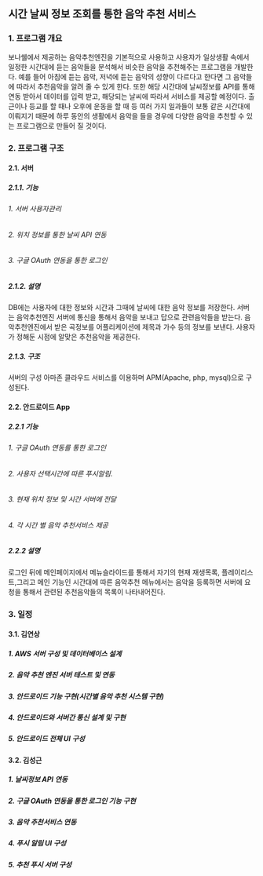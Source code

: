## 시간 날씨 정보 조회를 통한 음악 추천 서비스

### 1. 프로그램 개요
보나쉘에서 제공하는 음악추천엔진을 기본적으로 사용하고 사용자가 일상생활 속에서 일정한 시간대에 듣는 음악들을 분석해서 비슷한 음악을 추천해주는 프로그램을 개발한다. 예를 들어 아침에 듣는 음악, 저녁에 듣는 음악의 성향이 다르다고 한다면 그 음악들에 따라서 추천음악을 알려 줄 수 있게 한다. 또한 해당 시간대에 날씨정보를 API를 통해 연동 받아서 데이터를 입력 받고, 해당되는 날씨에 따라서 서비스를 제공할 예정이다. 출근이나 등교를 할 때나 오후에 운동을 할 때 등 여러 가지 일과들이 보통 같은 시간대에 이뤄지기 때문에 하루 동안의 생활에서 음악을 들을 경우에 다양한 음악을 추천할 수 있는 프로그램으로 만들어 질 것이다.

### 2. 프로그램 구조

#### 2.1. 서버
##### 2.1.1. 기능
###### 1. 서버 사용자관리
###### 2. 위치 정보를 통한 날씨 API 연동
###### 3. 구글 OAuth 연동을 통한 로그인
#####  2.1.2. 설명
DB에는 사용자에 대한 정보와 시간과 그때에 날씨에 대한 음악 정보를 저장한다. 서버는 음악추천엔진 서버에 통신을 통해서 음악을 보내고 답으로 관련음악들을 받는다. 음악추천엔진에서 받은 곡정보를 어플리케이션에 제목과 가수 등의 정보를 보낸다. 사용자가 정해둔 시점에 알맞은 추천음악을 제공한다.
##### 2.1.3. 구조
서버의 구성 아마존 클라우드 서비스를 이용하며 APM(Apache, php, mysql)으로 구성된다.

#### 2.2. 안드로이드 App
##### 2.2.1 기능
###### 1. 구글 OAuth 연동를 통한 로그인
###### 2. 사용자 선택시간에 따른 푸시알림.
###### 3. 현재 위치 정보 및 시간 서버에 전달
###### 4. 각 시간 별 음악 추천서비스 제공
##### 2.2.2 설명
로그인 뒤에 메인페이지에서 메뉴슬라이드를 통해서 자기의 현재 재생목록, 플레이리스트,그리고 메인 기능인 시간대에 따른 음악추천 메뉴에서는 음악을 등록하면 서버에 요청을 통해서 관련된 추천음악들의 목록이 나타내어진다.

### 3. 일정

#### 3.1. 김연상
##### 1. AWS 서버 구성 및 데이터베이스 설계
##### 2. 음악 추천 엔진 서버 테스트 및 연동
##### 3. 안드로이드 기능 구현(시간별 음악 추천 시스템 구현)
##### 4. 안드로이드와 서버간 통신 설계 및 구현
##### 5. 안드로이드 전체 UI 구성

#### 3.2. 김성근
##### 1. 날씨정보 API 연동
##### 2. 구글 OAuth 연동을 통한 로그인 기능 구현
##### 3. 음악 추천서비스 연동
##### 4. 푸시 알림 UI 구성
##### 5. 추천 푸시 서버 구성
